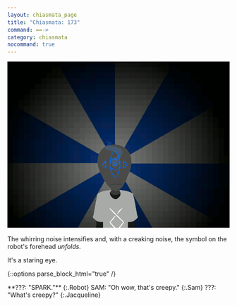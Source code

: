 ```yaml
---
layout: chiasmata_page
title: "Chiasmata: 173"
command: ==->
category: chiasmata
nocommand: true
---
```


![173](/chiasmata/images/narrative/172.gif)

The whirring noise intensifies and, with a creaking noise, the symbol on the robot's forehead *unfolds.*

It's a staring eye.

{::options parse_block_html="true" /}
<div class="dialogue">
**???: "SPARK."** 
{:.Robot}
SAM: "Oh wow, that's creepy." 
{:.Sam}
???: "What's creepy?" 
{:.Jacqueline}
</div>